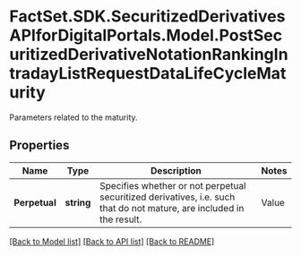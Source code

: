 # FactSet.SDK.SecuritizedDerivativesAPIforDigitalPortals.Model.PostSecuritizedDerivativeNotationRankingIntradayListRequestDataLifeCycleMaturity
Parameters related to the maturity.

## Properties

Name | Type | Description | Notes
------------ | ------------- | ------------- | -------------
**Perpetual** | **string** | Specifies whether or not perpetual securitized derivatives, i.e. such that do not mature, are included in the result. | Value | Description | | - -- | - -- | | only | Only perpetual securitized derivatives are included in the result. | | include | Perpetual securitized derivatives are included in the result. | | exclude | Perpetual securitized derivatives are excluded from the result. |   | [optional] [default to PerpetualEnum.Include]

[[Back to Model list]](../README.md#documentation-for-models) [[Back to API list]](../README.md#documentation-for-api-endpoints) [[Back to README]](../README.md)

